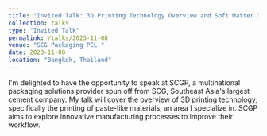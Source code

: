 ```yaml
---
title: "Invited Talk: 3D Printing Technology Overview and Soft Matter 3D Printing (scheduled)"
collection: talks
type: "Invited Talk"
permalink: /talks/2023-11-08
venue: "SCG Packaging PCL."
date: 2023-11-08
location: "Bangkok, Thailand"
---
```


I'm delighted to have the opportunity to speak at SCGP, a multinational packaging solutions provider spun off from SCG, Southeast Asia's largest cement company. My talk will cover the overview of 3D printing technology, specifically the printing of paste-like materials, an area I specialize in. SCGP aims to explore innovative manufacturing processes to improve their workflow.